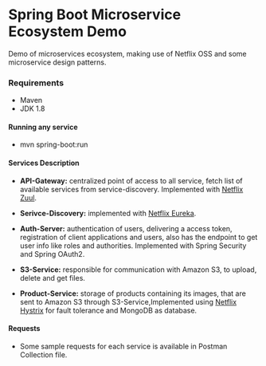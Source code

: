 # Spring Boot Microservice Ecosystem Demo

Demo of microservices ecosystem, making use of Netflix OSS and some microservice design patterns.

### Requirements
* Maven
* JDK 1.8

#### Running any service
* mvn spring-boot:run

#### Services Description
* **API-Gateway:** centralized point of access to all service, fetch list of available services from service-discovery. Implemented with [Netflix Zuul](https://github.com/Netflix/zuul).

* **Serivce-Discovery:** implemented with [Netflix Eureka](https://github.com/Netflix/eureka).

* **Auth-Server:** authentication of users, delivering a access token, registration of client applications and users, also has the endpoint to get user info like roles and authorities. Implemented with Spring Security and Spring OAuth2.

* **S3-Service:** responsible for communication with Amazon S3, to upload, delete and get files.

* **Product-Service:** storage of products containing its images, that are sent to Amazon S3 through S3-Service,Implemented using [Netflix Hystrix](https://github.com/Netflix/Hystrix/wiki) for fault tolerance and MongoDB as database.

#### Requests
* Some sample requests for each service is available in Postman Collection file.

